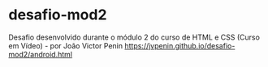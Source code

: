 # desafio-mod2
Desafio desenvolvido durante o módulo 2 do curso de HTML e CSS (Curso em Vídeo) - por João Victor Penin
https://jvpenin.github.io/desafio-mod2/android.html
